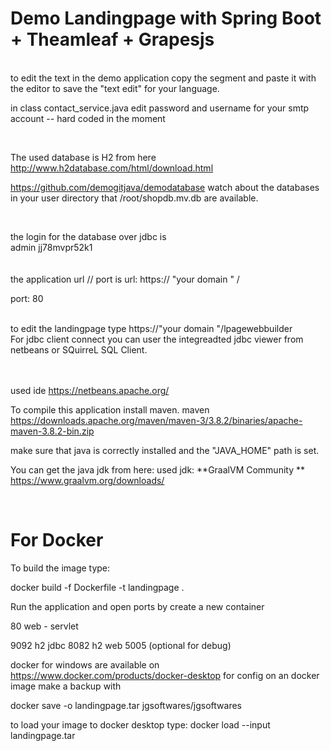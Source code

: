# Demo Landingpage with Spring Boot + Theamleaf + Grapesjs

</br>
to edit the text in the demo application
copy the segment and 
paste it with the editor to save
the "text edit" for your
language.
</br>

in class contact_service.java
edit password and username for your smtp account -- hard coded in the moment

</br>

The used database is H2 from here
http://www.h2database.com/html/download.html
</br>

https://github.com/demogitjava/demodatabase
watch about the databases in your user directory that
/root/shopdb.mv.db are available.


</br>

the login for the database over jdbc is
</br>
admin
jj78mvpr52k1
</br>
</br>
</br>
the application url // port is
url: https:// "your domain " /

port: 80

</br>
to edit the landingpage type 
https://"your domain "/lpagewebbuilder




</br>
For jdbc client connect you can user
the integreadted jdbc viewer from netbeans or
SQuirreL SQL Client.

</br>

<br>
<br>

used ide
https://netbeans.apache.org/
<br>


To compile this application install maven.
maven https://downloads.apache.org/maven/maven-3/3.8.2/binaries/apache-maven-3.8.2-bin.zip

make sure that java is correctly installed and the "JAVA_HOME" path is set.
<br>

You can get the java jdk from here:
used jdk: **GraalVM Community ** https://www.graalvm.org/downloads/

<br>


# For Docker

To build the image type:

docker build -f Dockerfile -t landingpage .

Run the application and open ports by create a new container

80   web - servlet

9092 h2 jdbc
8082 h2 web
5005 (optional for debug)

docker for windows are available on https://www.docker.com/products/docker-desktop
for config on an docker image make a backup with

docker save -o landingpage.tar jgsoftwares/jgsoftwares

to load your image to docker desktop type: docker load --input landingpage.tar
<br/>


